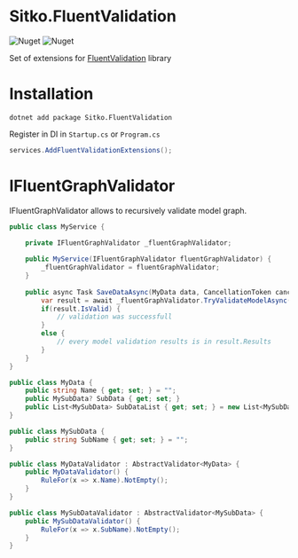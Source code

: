 # Sitko.FluentValidation

![Nuget](https://img.shields.io/nuget/dt/Sitko.FluentValidation) ![Nuget](https://img.shields.io/nuget/v/Sitko.FluentValidation)

Set of extensions for [FluentValidation](https://fluentvalidation.net/) library

# Installation

```
dotnet add package Sitko.FluentValidation
```

Register in DI in `Startup.cs` or `Program.cs`

```c#
services.AddFluentValidationExtensions();
```

# IFluentGraphValidator

IFluentGraphValidator allows to recursively validate model graph.

```c#
public class MyService {
    
    private IFluentGraphValidator _fluentGraphValidator;

    public MyService(IFluentGraphValidator fluentGraphValidator) {
        _fluentGraphValidator = fluentGraphValidator;
    }
    
    public async Task SaveDataAsync(MyData data, CancellationToken cancellationToken = default) {
        var result = await _fluentGraphValidator.TryValidateModelAsync(data, cancellationToken);
        if(result.IsValid) {
            // validation was successfull
        }
        else {
            // every model validation results is in result.Results
        }
    }
}

public class MyData {
    public string Name { get; set; } = "";
    public MySubData? SubData { get; set; }
    public List<MySubData> SubDataList { get; set; } = new List<MySubData>();
}

public class MySubData {
    public string SubName { get; set; } = "";
}

public class MyDataValidator : AbstractValidator<MyData> {
    public MyDataValidator() {
        RuleFor(x => x.Name).NotEmpty();
    }
}

public class MySubDataValidator : AbstractValidator<MySubData> {
    public MySubDataValidator() {
        RuleFor(x => x.SubName).NotEmpty();
    }
}

```
